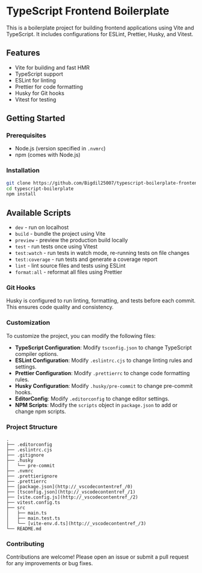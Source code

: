 # TypeScript Frontend Boilerplate

This is a boilerplate project for building frontend applications using Vite and TypeScript. It includes configurations for ESLint, Prettier, Husky, and Vitest.

## Features

- Vite for building and fast HMR
- TypeScript support
- ESLint for linting
- Prettier for code formatting
- Husky for Git hooks
- Vitest for testing

## Getting Started

### Prerequisites

- Node.js (version specified in `.nvmrc`)
- npm (comes with Node.js)

### Installation

```sh
git clone https://github.com/Bigdil25007/typescript-boilerplate-frontend.git
cd typescript-boilerplate
npm install
```

## Available Scripts

- `dev` - run on localhost
- `build` - bundle the project using Vite
- `preview` - preview the production build locally
- `test` - run tests once using Vitest
- `test:watch` - run tests in watch mode, re-running tests on file changes
- `test:coverage` - run tests and generate a coverage report
- `lint` - lint source files and tests using ESLint
- `format:all` - reformat all files using Prettier

### Git Hooks

Husky is configured to run linting, formatting, and tests before each commit. This ensures code quality and consistency.

### Customization

To customize the project, you can modify the following files:

- **TypeScript Configuration**: Modify `tsconfig.json` to change TypeScript compiler options.
- **ESLint Configuration**: Modify `.eslintrc.cjs` to change linting rules and settings.
- **Prettier Configuration**: Modify `.prettierrc` to change code formatting rules.
- **Husky Configuration**: Modify `.husky/pre-commit` to change pre-commit hooks.
- **EditorConfig**: Modify `.editorconfig` to change editor settings.
- **NPM Scripts**: Modify the `scripts` object in `package.json` to add or change npm scripts.

### Project Structure

```
.
├── .editorconfig
├── .eslintrc.cjs
├── .gitignore
├── .husky
│   └── pre-commit
├── .nvmrc
├── .prettierignore
├── .prettierrc
├── [package.json](http://_vscodecontentref_/0)
├── [tsconfig.json](http://_vscodecontentref_/1)
├── [vite.config.js](http://_vscodecontentref_/2)
├── vitest.config.ts
├── src
│   ├── main.ts
│   ├── main.test.ts
│   └── [vite-env.d.ts](http://_vscodecontentref_/3)
└── README.md
```

### Contributing

Contributions are welcome! Please open an issue or submit a pull request for any improvements or bug fixes.
